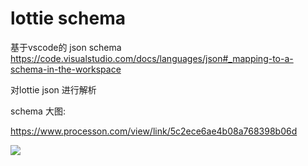# lottie schema

基于vscode的 json schema https://code.visualstudio.com/docs/languages/json#_mapping-to-a-schema-in-the-workspace

对lottie json 进行解析

schema 大图:

https://www.processon.com/view/link/5c2ece6ae4b08a768398b06d

![](https://gw.alipayobjects.com/zos/finxbff/compress-tinypng/83d4d148-4526-4fa8-99e9-f35392278cd4.png)


